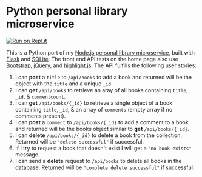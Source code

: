 # Python personal library microservice

[![Run on Repl.it](https://repl.it/badge/github/tywmick/library-python)](https://repl.it/github/tywmick/library-python)

This is a Python port of my [Node.js personal library microservice](https://ty-library.glitch.me/), built with [Flask](https://flask.palletsprojects.com/en/1.1.x/) and [SQLite](https://sqlite.org/index.html). The front end API tests on the home page also use [Bootstrap](https://getbootstrap.com/), [jQuery](https://jquery.com/), and [highlight.js](https://highlightjs.org/). The API fulfills the following user stories:

1. I can **post** a `title` to `/api/books` to add a book and returned will be the object with the `title` and a unique `_id`.
2. I can **get** `/api/books` to retrieve an aray of all books containing `title`, `_id`, & `commentcount`.
3. I can **get** `/api/books/{_id}` to retrieve a single object of a book containing `title`, `_id`, & an array of `comments` (empty array if no comments present).
4. I can **post** a `comment` to `/api/books/{_id}` to add a comment to a book and returned will be the books object similar to **get** `/api/books/{_id}`.
5. I can **delete** `/api/books/{_id}` to delete a book from the collection. Returned will be `"delete successful"` if successful.
6. If I try to request a book that doesn't exist I will get a `"no book exists"` message.
7. I can send a **delete** request to `/api/books` to delete all books in the database. Returned will be `"complete delete successful"` if successful.
